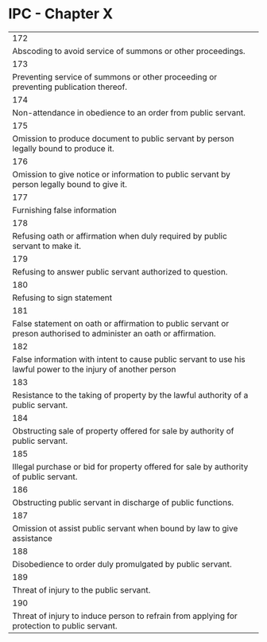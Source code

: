 # IPC - Chapter X

  

|     |
| --- |
| 172 |
| Abscoding to avoid service of summons or other proceedings. |
| 173 |
| Preventing service of summons or other proceeding or preventing publication thereof. |
| 174 |
| Non-attendance in obedience to an order from public servant. |
| 175 |
| Omission to produce document to public servant by person legally bound to produce it. |
| 176 |
| Omission to give notice or information to public servant by person legally bound to give it. |
| 177 |
| Furnishing false information |
| 178 |
| Refusing oath or affirmation when duly required by public servant to make it. |
| 179 |
| Refusing to answer public servant authorized to question. |
| 180 |
| Refusing to sign statement |
| 181 |
| False statement on oath or affirmation to public servant or preson authorised to administer an oath or affirmation. |
| 182 |
| False information with intent to cause public servant to use his lawful power to the injury of another person |
| 183 |
| Resistance to the taking of property by the lawful authority of a public servant. |
| 184 |
| Obstructing sale of property offered for sale by authority of public servant. |
| 185 |
| Illegal purchase or bid for property offered for sale by authority of public servant. |
| 186 |
| Obstructing public servant in discharge of public functions. |
| 187 |
| Omission ot assist public servant when bound by law to give assistance |
| 188 |
| Disobedience to order duly promulgated by public servant. |
| 189 |
| Threat of injury to the public servant. |
| 190 |
| Threat of injury to induce person to refrain from applying for protection to public servant. |